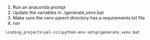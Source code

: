 1. Run an anaconda prompt
2. Update the variables in ./generate_venv.bat
3. Make sure the venv parent directory has a requirements.txt file
3. run 

```\coding_projects\ual-cci\python-env-setup\generate_venv.bat```
